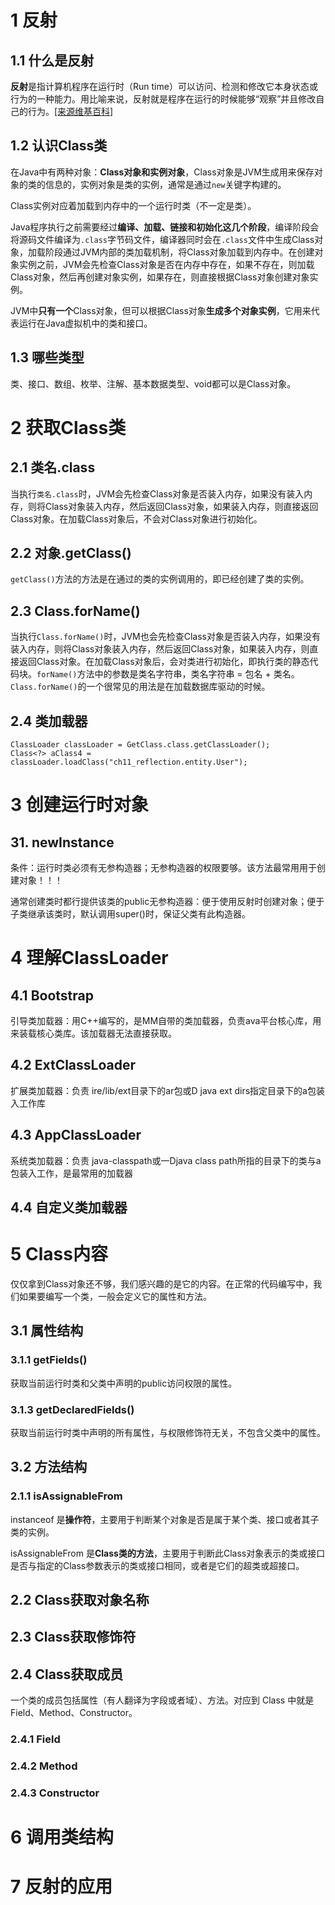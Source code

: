 # 1 反射

## 1.1 什么是反射

**反射**是指计算机程序在运行时（Run time）可以访问、检测和修改它本身状态或行为的一种能力。用比喻来说，反射就是程序在运行的时候能够“观察”并且修改自己的行为。[[来源维基百科]](<https://zh.wikipedia.org/wiki/%E5%8F%8D%E5%B0%84_(%E8%AE%A1%E7%AE%97%E6%9C%BA%E7%A7%91%E5%AD%A6)>)

## 1.2 认识Class类

在Java中有两种对象：**Class对象和实例对象**，Class对象是JVM生成用来保存对象的类的信息的，实例对象是类的实例，通常是通过`new`关键字构建的。

Class实例对应着加载到内存中的一个运行时类（不一定是类）。

Java程序执行之前需要经过**编译、加载、链接和初始化这几个阶段**，编译阶段会将源码文件编译为`.class`字节码文件，编译器同时会在`.class`文件中生成Class对象，加载阶段通过JVM内部的类加载机制，将Class对象加载到内存中。在创建对象实例之前，JVM会先检查Class对象是否在内存中存在，如果不存在，则加载Class对象，然后再创建对象实例，如果存在，则直接根据Class对象创建对象实例。

JVM中**只有一个**Class对象，但可以根据Class对象**生成多个对象实例**，它用来代表运行在Java虚拟机中的类和接口。

## 1.3 哪些类型

类、接口、数组、枚举、注解、基本数据类型、void都可以是Class对象。

# 2 获取Class类

## 2.1 类名.class

当执行`类名.class`时，JVM会先检查Class对象是否装入内存，如果没有装入内存，则将Class对象装入内存，然后返回Class对象，如果装入内存，则直接返回Class对象。在加载Class对象后，不会对Class对象进行初始化。

## 2.2 对象.getClass()

`getClass()`方法的方法是在通过的类的实例调用的，即已经创建了类的实例。

## 2.3 Class.forName()

当执行`Class.forName()`时，JVM也会先检查Class对象是否装入内存，如果没有装入内存，则将Class对象装入内存，然后返回Class对象，如果装入内存，则直接返回Class对象。在加载Class对象后，会对类进行初始化，即执行类的静态代码块。`forName()`方法中的参数是类名字符串，类名字符串 = 包名 + 类名。`Class.forName()`的一个很常见的用法是在加载数据库驱动的时候。

## 2.4 类加载器

```properties
ClassLoader classLoader = GetClass.class.getClassLoader();
Class<?> aClass4 = classLoader.loadClass("ch11_reflection.entity.User");
```

# 3 创建运行时对象

## 31. newInstance

条件：运行时类必须有无参构造器；无参构造器的权限要够。该方法最常用用于创建对象！！！

通常创建类时都行提供该类的public无参构造器：便于使用反射时创建对象；便于子类继承该类时，默认调用super()时，保证父类有此构造器。

# 4 理解ClassLoader

## 4.1 Bootstrap

引导类加载器：用C++编写的，是MM自带的类加载器，负责ava平台核心库，用来装载核心类库。该加载器无法直接获取。

## 4.2 ExtClassLoader

扩展类加载器：负责 ire/lib/ext目录下的ar包或D java ext dirs指定目录下的a包装入工作库

## 4.3 AppClassLoader

系统类加载器：负责 java-classpath或一Djava class path所指的目录下的类与a包装入工作，是最常用的加载器

## 4.4 自定义类加载器



# 5 Class内容

仅仅拿到Class对象还不够，我们感兴趣的是它的内容。在正常的代码编写中，我们如果要编写一个类，一般会定义它的属性和方法。

## 3.1 属性结构

### 3.1.1 getFields()

获取当前运行时类和父类中声明的public访问权限的属性。

### 3.1.3 getDeclaredFields()

获取当前运行时类中声明的所有属性，与权限修饰符无关，不包含父类中的属性。



## 3.2 方法结构

### 2.1.1 isAssignableFrom

instanceof 是**操作符**，主要用于判断某个对象是否是属于某个类、接口或者其子类的实例。

isAssignableFrom 是**Class类的方法**，主要用于判断此Class对象表示的类或接口是否与指定的Class参数表示的类或接口相同，或者是它们的超类或超接口。

## 2.2 Class获取对象名称



## 2.3 Class获取修饰符





## 2.4 Class获取成员

一个类的成员包括属性（有人翻译为字段或者域）、方法。对应到 Class 中就是 Field、Method、Constructor。



### 2.4.1 Field



### 2.4.2 Method



### 2.4.3 Constructor



# 6 调用类结构





# 7 反射的应用







